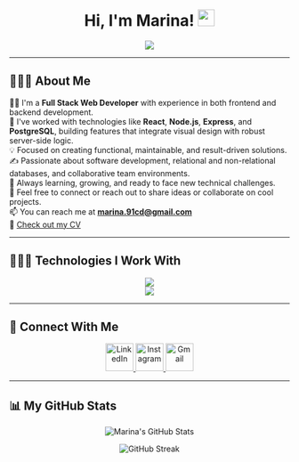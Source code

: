 <h1 align="center">
  Hi, I'm Marina!
  <a href="https://github.com/Marina6691" target="_self">
    <img src="https://media.giphy.com/media/hvRJCLFzcasrR4ia7z/giphy.gif" width="30" />
  </a>
</h1>

<p align="center">
  <a href="https://github.com/Marina6691">
    <img src="https://readme-typing-svg.herokuapp.com?lines=Hi+%2C+welcome+to+my+GitHub+page;Full+Stack+Web+Developer;Always+learning+new+things&center=true&width=380&height=45">
  </a>
</p>

<hr/>

## 👩🏻‍💻 About Me

👩‍🎓 I'm a **Full Stack Web Developer** with experience in both frontend and backend development.  
🔧 I've worked with technologies like **React**, **Node.js**, **Express**, and **PostgreSQL**, building features that integrate visual design with robust server-side logic.  
💡 Focused on creating functional, maintainable, and result-driven solutions.  
✍️ Passionate about software development, relational and non-relational databases, and collaborative team environments.  
🚀 Always learning, growing, and ready to face new technical challenges.  
💬 Feel free to connect or reach out to share ideas or collaborate on cool projects.  
📫 You can reach me at **marina.91cd@gmail.com**  
📄 [Check out my CV](https://link-to-your-cv.com)  

---

## 👩🏼‍💻 Technologies I Work With

<p align="center">
  <a href="https://skillicons.dev">
    <img src="https://skillicons.dev/icons?i=html,css,sass,bootstrap,js,react,vite,figma,vscode&perline=9" /><br/>
    <img src="https://skillicons.dev/icons?i=nodejs,express,postgresql,mysql,git,github,postman,wordpress,npm&perline=9" />
  </a>
</p>


---

## 🤝 Connect With Me

<p align="center">
  <a href="https://www.linkedin.com/in/marina-colomina-dom%C3%ADnguez-4b5647189/" target="blank">
    <img src="https://user-images.githubusercontent.com/88904952/234979284-68c11d7f-1acc-4f0c-ac78-044e1037d7b0.png" alt="LinkedIn" height="50" width="50" />
  </a>
  <a href="https://www.instagram.com/marinadomc/" target="blank">
    <img src="https://user-images.githubusercontent.com/88904952/234981169-2dd1e58f-4b7e-468c-8213-034ba62156c3.png" alt="Instagram" height="50" width="50" />
  </a>
  <a href="mailto:marina.91cd@gmail.com" target="_blank">
    <img src="https://ssl.gstatic.com/ui/v1/icons/mail/rfr/gmail.ico" alt="Gmail" height="50" width="50" />
  </a>
</p>

---

## 📊 My GitHub Stats

<p align="center">
  <img src="https://github-readme-stats.vercel.app/api?username=Marina6691&show_icons=true&count_private=true&include_all_commits=true&theme=radical" alt="Marina's GitHub Stats" />
</p>

<p align="center">
  <img src="https://github-readme-streak-stats.herokuapp.com/?user=Marina6691&theme=radical&hide_border=true" alt="GitHub Streak" />
</p>

